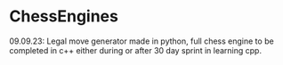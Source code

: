 # ChessEngines

09.09.23:
Legal move generator made in python, full chess engine to be completed in c++ either during or after 30 day sprint in learning cpp. 
